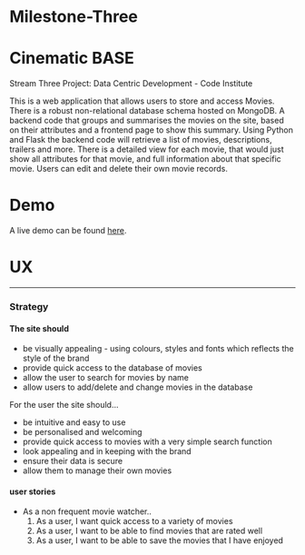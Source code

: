
# Milestone-Three

# Cinematic BASE
<p>Stream Three Project: Data Centric Development - Code Institute<p>

<p> This is a web application that allows users to store and access Movies. 
There is a robust non-relational database schema hosted on MongoDB.
 A backend code that groups and summarises the movies on the site, 
 based on their attributes and a frontend page to show this summary.
  Using Python and Flask the backend code will retrieve a list of movies, descriptions,
  trailers and more.
   There is a detailed view for each movie, that would just show all attributes for that movie,
    and full information about that specific movie. Users can edit and delete their own movie records.
</p>

# Demo 

A live demo can be found [here]().

# UX
<hr>

### Strategy

#### The site should

* be visually appealing - using colours, styles and fonts which reflects the style of the brand
* provide quick access to the database of movies
* allow the user to search for movies by name
* allow users to add/delete and change movies in the database

<p>For the user the site should...<p>

* be intuitive and easy to use
* be personalised and welcoming
* provide quick access to movies with a very simple search function
* look appealing and in keeping with the brand
* ensure their data is secure
* allow them to manage their own movies

#### user stories

* As a non frequent movie watcher..
  1. As a user, I want quick access to a variety of movies
  1. As a user, I want to be able to find movies that are rated well
  1. As a user, I want to be able to save the movies that I have enjoyed


